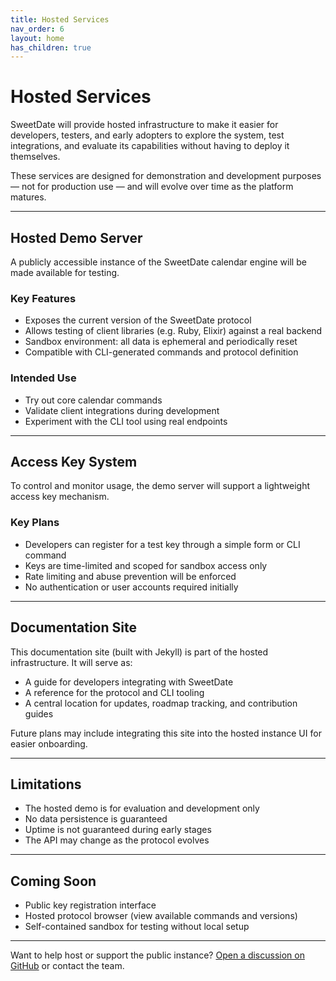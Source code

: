 ```yaml
---
title: Hosted Services 
nav_order: 6
layout: home
has_children: true
---
```



# Hosted Services

SweetDate will provide hosted infrastructure to make it easier for developers, testers, and early adopters to explore the system, test integrations, and evaluate its capabilities without having to deploy it themselves.

These services are designed for demonstration and development purposes — not for production use — and will evolve over time as the platform matures.

---

## Hosted Demo Server

A publicly accessible instance of the SweetDate calendar engine will be made available for testing.

### Key Features

- Exposes the current version of the SweetDate protocol
- Allows testing of client libraries (e.g. Ruby, Elixir) against a real backend
- Sandbox environment: all data is ephemeral and periodically reset
- Compatible with CLI-generated commands and protocol definition

### Intended Use

- Try out core calendar commands
- Validate client integrations during development
- Experiment with the CLI tool using real endpoints

---

## Access Key System

To control and monitor usage, the demo server will support a lightweight access key mechanism.

### Key Plans

- Developers can register for a test key through a simple form or CLI command
- Keys are time-limited and scoped for sandbox access only
- Rate limiting and abuse prevention will be enforced
- No authentication or user accounts required initially

---

## Documentation Site

This documentation site (built with Jekyll) is part of the hosted infrastructure. It will serve as:

- A guide for developers integrating with SweetDate
- A reference for the protocol and CLI tooling
- A central location for updates, roadmap tracking, and contribution guides

Future plans may include integrating this site into the hosted instance UI for easier onboarding.

---

## Limitations

- The hosted demo is for evaluation and development only
- No data persistence is guaranteed
- Uptime is not guaranteed during early stages
- The API may change as the protocol evolves

---

## Coming Soon

- Public key registration interface
- Hosted protocol browser (view available commands and versions)
- Self-contained sandbox for testing without local setup

---

Want to help host or support the public instance? [Open a discussion on GitHub](#) or contact the team.